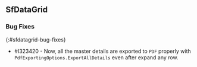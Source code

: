 ## SfDataGrid

### Bug Fixes
{:#sfdatagrid-bug-fixes}

* \#I323420 - Now, all the master details are exported to `PDF` properly with `PdfExportingOptions.ExportAllDetails` even after expand any row.